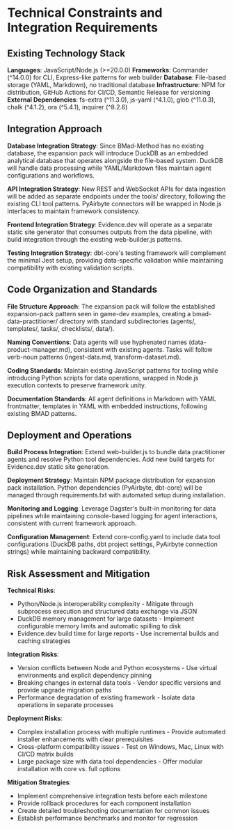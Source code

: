 # Technical Constraints and Integration Requirements

## Existing Technology Stack

**Languages**: JavaScript/Node.js (>=20.0.0)
**Frameworks**: Commander (^14.0.0) for CLI, Express-like patterns for web builder
**Database**: File-based storage (YAML, Markdown), no traditional database
**Infrastructure**: NPM for distribution, GitHub Actions for CI/CD, Semantic Release for versioning
**External Dependencies**: fs-extra (^11.3.0), js-yaml (^4.1.0), glob (^11.0.3), chalk (^4.1.2), ora (^5.4.1), inquirer (^8.2.6)

## Integration Approach

**Database Integration Strategy**: Since BMad-Method has no existing database, the expansion pack will introduce DuckDB as an embedded analytical database that operates alongside the file-based system. DuckDB will handle data processing while YAML/Markdown files maintain agent configurations and workflows.

**API Integration Strategy**: New REST and WebSocket APIs for data ingestion will be added as separate endpoints under the tools/ directory, following the existing CLI tool patterns. PyAirbyte connectors will be wrapped in Node.js interfaces to maintain framework consistency.

**Frontend Integration Strategy**: Evidence.dev will operate as a separate static site generator that consumes outputs from the data pipeline, with build integration through the existing web-builder.js patterns.

**Testing Integration Strategy**: dbt-core's testing framework will complement the minimal Jest setup, providing data-specific validation while maintaining compatibility with existing validation scripts.

## Code Organization and Standards

**File Structure Approach**: The expansion pack will follow the established expansion-pack pattern seen in game-dev examples, creating a bmad-data-practitioner/ directory with standard subdirectories (agents/, templates/, tasks/, checklists/, data/).

**Naming Conventions**: Data agents will use hyphenated names (data-product-manager.md), consistent with existing agents. Tasks will follow verb-noun patterns (ingest-data.md, transform-dataset.md).

**Coding Standards**: Maintain existing JavaScript patterns for tooling while introducing Python scripts for data operations, wrapped in Node.js execution contexts to preserve framework unity.

**Documentation Standards**: All agent definitions in Markdown with YAML frontmatter, templates in YAML with embedded instructions, following existing BMAD patterns.

## Deployment and Operations

**Build Process Integration**: Extend web-builder.js to bundle data practitioner agents and resolve Python tool dependencies. Add new build targets for Evidence.dev static site generation.

**Deployment Strategy**: Maintain NPM package distribution for expansion pack installation. Python dependencies (PyAirbyte, dbt-core) will be managed through requirements.txt with automated setup during installation.

**Monitoring and Logging**: Leverage Dagster's built-in monitoring for data pipelines while maintaining console-based logging for agent interactions, consistent with current framework approach.

**Configuration Management**: Extend core-config.yaml to include data tool configurations (DuckDB paths, dbt project settings, PyAirbyte connection strings) while maintaining backward compatibility.

## Risk Assessment and Mitigation

**Technical Risks**: 
- Python/Node.js interoperability complexity - Mitigate through subprocess execution and structured data exchange via JSON
- DuckDB memory management for large datasets - Implement configurable memory limits and automatic spilling to disk
- Evidence.dev build time for large reports - Use incremental builds and caching strategies

**Integration Risks**:
- Version conflicts between Node and Python ecosystems - Use virtual environments and explicit dependency pinning
- Breaking changes in external data tools - Vendor specific versions and provide upgrade migration paths
- Performance degradation of existing framework - Isolate data operations in separate processes

**Deployment Risks**:
- Complex installation process with multiple runtimes - Provide automated installer enhancements with clear prerequisites
- Cross-platform compatibility issues - Test on Windows, Mac, Linux with CI/CD matrix builds
- Large package size with data tool dependencies - Offer modular installation with core vs. full options

**Mitigation Strategies**:
- Implement comprehensive integration tests before each milestone
- Provide rollback procedures for each component installation
- Create detailed troubleshooting documentation for common issues
- Establish performance benchmarks and monitor for regression

